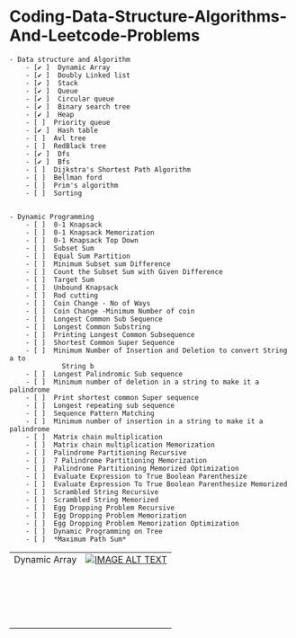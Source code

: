 # Coding-Data-Structure-Algorithms-And-Leetcode-Problems


    - Data structure and Algorithm
        - [✔ ]  Dynamic Array 
        - [✔ ]  Doubly Linked list
        - [✔ ]  Stack
        - [✔ ]  Queue
        - [✔ ]  Circular queue
        - [✔ ]  Binary search tree
        - [✔ ]  Heap
        - [ ]  Priority queue
        - [✔ ]  Hash table
        - [ ]  Avl tree
        - [ ]  RedBlack tree
        - [✔ ]  Dfs
        - [✔ ]  Bfs
        - [ ]  Dijkstra's Shortest Path Algorithm
        - [ ]  Bellman ford
        - [ ]  Prim's algorithm
        - [ ]  Sorting
        

    - Dynamic Programming
        - [ ]  0-1 Knapsack
        - [ ]  0-1 Knapsack Memorization
        - [ ]  0-1 Knapsack Top Down
        - [ ]  Subset Sum
        - [ ]  Equal Sum Partition
        - [ ]  Minimum Subset sum Difference
        - [ ]  Count the Subset Sum with Given Difference
        - [ ]  Target Sum
        - [ ]  Unbound Knapsack
        - [ ]  Rod cutting
        - [ ]  Coin Change - No of Ways
        - [ ]  Coin Change -Minimum Number of coin
        - [ ]  Longest Common Sub Sequence
        - [ ]  Longest Common Substring
        - [ ]  Printing Longest Common Subsequence
        - [ ]  Shortest Common Super Sequence
        - [ ]  Minimum Number of Insertion and Deletion to convert String a to
                 String b
        - [ ]  Longest Palindromic Sub sequence
        - [ ]  Minimum number of deletion in a string to make it a palindrome
        - [ ]  Print shortest common Super sequence
        - [ ]  Longest repeating sub sequence
        - [ ]  Sequence Pattern Matching
        - [ ]  Minimum number of insertion in a string to make it a palindrome
        - [ ]  Matrix chain multiplication
        - [ ]  Matrix chain multiplication Memorization
        - [ ]  Palindrome Partitioning Recursive
        - [ ]  7 Palindrome Partitioning Memorization
        - [ ]  Palindrome Partitioning Memorized Optimization
        - [ ]  Evaluate Expression to True Boolean Parenthesize
        - [ ]  Evaluate Expression To True Boolean Parenthesize Memorized
        - [ ]  Scrambled String Recursive
        - [ ]  Scrambled String Memorized
        - [ ]  Egg Dropping Problem Recursive
        - [ ]  Egg Dropping Problem Memorization
        - [ ]  Egg Dropping Problem Memorization Optimization
        - [ ]  Dynamic Programming on Tree
        - [ ]  *Maximum Path Sum*

|   	|   	|
|:-:	|:-:	|
|  Dynamic Array 	|  [![IMAGE ALT TEXT](http://img.youtube.com/vi/6gIK35_L9eI/0.jpg)](https://youtu.be/6gIK35_L9eI)
	|
|   	|   	|
|   	|   	|
|   	|   	|
|   	|   	|
|   	|   	|
|   	|   	|
|   	|   	|
|   	|   	|
|   	|   	|
|   	|   	|
|   	|   	|
|   	|   	|
|   	|   	|
|   	|   	|
|   	|   	|
|   	|   	|
|   	|   	|
